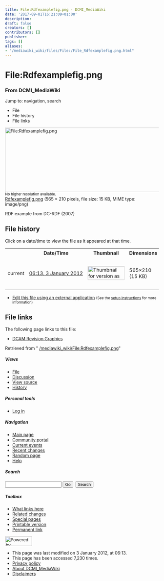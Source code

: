 ```yaml
---
title: File:Rdfexamplefig.png - DCMI_MediaWiki
date: '2017-09-01T16:21:09+01:00'
description: 
draft: false
creators: []
contributors: []
publisher: 
tags: []
aliases:
- "/mediawiki_wiki/files/File:/File_Rdfexamplefig.png.html"
---
```


<a id="top"></a>
# File:Rdfexamplefig.png

### From DCMI\_MediaWiki

Jump to: navigation, search
<!-- start content -->
- File
- File history
- File links

 [<img alt="File:Rdfexamplefig.png" src="/images/6/65/Rdfexamplefig.png" width="565" height="210">](/mediawiki_wiki/files/Rdfexamplefig.png)  
<small>No higher resolution available.</small>  
 [Rdfexamplefig.png](/images/6/65/Rdfexamplefig.png)‎ (565 × 210 pixels, file size: 15 KB, MIME type: image/png)

RDF example from DC-RDF (2007)

<!-- 
NewPP limit report
Preprocessor node count: 1/1000000
Post-expand include size: 0/2097152 bytes
Template argument size: 0/2097152 bytes
Expensive parser function count: 0/100
-->
## File history

Click on a date/time to view the file as it appeared at that time.

<table class="wikitable filehistory">
  <tr>
    <td></td>
    <th>Date/Time</th>
    <th>Thumbnail</th>
    <th>Dimensions</th>
    <th>User</th>
    <th>Comment</th>
  </tr>
  <tr>
    <td>current</td>
    <td class="filehistory-selected" style="white-space: nowrap;"><a href="/mediawiki_wiki/files/Rdfexamplefig.png">06:13, 3 January 2012</a></td>
    <td><a href="/images/6/65/Rdfexamplefig.png"><img alt="Thumbnail for version as of 06:13, 3 January 2012" src="/images/6/65/Rdfexamplefig.png" width="120" height="45"></a></td>
    <td>565×210 <span style="white-space: nowrap;">(15 KB)</span>
    </td>
    <td>
      <a href="/index.php/User:TomBaker" title="User:TomBaker" class="mw-userlink">TomBaker</a> <span style="white-space: nowrap;"> <span class="mw-usertoollinks">(<a href="/index.php?title=User_talk:TomBaker&amp;action=edit&amp;redlink=1" class="new" title="User talk:TomBaker (page does not exist)">Talk</a> | <a href="/index.php/Special:Contributions/TomBaker" title="Special:Contributions/TomBaker">contribs</a>)</span></span>
    </td>
    <td> <span class="comment">(RDF example from DC-RDF (2007))</span>
    </td>
  </tr>
</table>

  

- [Edit this file using an external application](/index.php?title=File:Rdfexamplefig.png&action=edit&externaledit=true&mode=file "File:Rdfexamplefig.png") <small>(See the <a href="http://www.mediawiki.org/wiki/Manual:External_editors" class="external text" rel="nofollow">setup instructions</a> for more information)</small>

## File links

The following page links to this file:

- [DCAM Revision Graphics](/index.php/DCAM_Revision_Graphics "DCAM Revision Graphics")

Retrieved from " [/mediawiki_wiki/File:Rdfexamplefig.png](/mediawiki_wiki/files/File:/File:Rdfexamplefig.png.html)"

<!-- end content -->

##### Views

- [File](/mediawiki_wiki/files/File:/File:Rdfexamplefig.png.html "View the file page [c]")
- [Discussion](/index.php?title=File_talk:Rdfexamplefig.png&action=edit&redlink=1 "Discussion about the content page [t]")
- [View source](/index.php?title=File:Rdfexamplefig.png&action=edit "This page is protected.
You can view its source [e]")
- [History](/index.php?title=File:Rdfexamplefig.png&action=history "Past revisions of this page [h]")

##### Personal tools

- [Log in](/index.php?title=Special:UserLogin&returnto=File:Rdfexamplefig.png "You are encouraged to log in; however, it is not mandatory [o]")

<script type="text/javascript"> if (window.isMSIE55) fixalpha(); </script>

##### Navigation

- [Main page](/index.php/Main_Page "Visit the main page [z]")
- [Community portal](/index.php/DCMI_MediaWiki:Community_portal "About the project, what you can do, where to find things")
- [Current events](/index.php/DCMI_MediaWiki:Current_events "Find background information on current events")
- [Recent changes](/index.php/Special:RecentChanges "The list of recent changes in the wiki [r]")
- [Random page](/index.php/Special:Random "Load a random page [x]")
- [Help](/index.php/Help:Contents "The place to find out")

##### <label for="searchInput">Search</label>

<form action="/index.php" id="searchform">
				<input type="hidden" name="title" value="Special:Search">
				<input id="searchInput" title="Search DCMI_MediaWiki" accesskey="f" type="search" name="search">
				<input type="submit" name="go" class="searchButton" id="searchGoButton" value="Go" title="Go to a page with this exact name if exists"> 
				<input type="submit" name="fulltext" class="searchButton" id="mw-searchButton" value="Search" title="Search the pages for this text">
			</form>

##### Toolbox

- [What links here](/index.php/Special:WhatLinksHere/File:Rdfexamplefig.png "List of all wiki pages that link here [j]")
- [Related changes](/index.php/Special:RecentChangesLinked/File:Rdfexamplefig.png "Recent changes in pages linked from this page [k]")
- [Special pages](/index.php/Special:SpecialPages "List of all special pages [q]")
- [Printable version](/index.php?title=File:Rdfexamplefig.png&printable=yes "Printable version of this page [p]")
- [Permanent link](/index.php?title=File:Rdfexamplefig.png&oldid=1918 "Permanent link to this revision of the page")

<!-- end of the left (by default at least) column -->

 [<img src="/skins/common/images/poweredby_mediawiki_88x31.png" height="31" width="88" alt="Powered by MediaWiki">](http://www.mediawiki.org/)

- This page was last modified on 3 January 2012, at 06:13.
- This page has been accessed 7,230 times.
- [Privacy policy](/index.php/DCMI_MediaWiki:Privacy_policy "DCMI MediaWiki:Privacy policy")
- [About DCMI\_MediaWiki](/index.php/DCMI_MediaWiki:About "DCMI MediaWiki:About")
- [Disclaimers](/index.php/DCMI_MediaWiki:General_disclaimer "DCMI MediaWiki:General disclaimer")

<script>if (window.runOnloadHook) runOnloadHook();</script><!-- Served in 0.503 secs. -->
